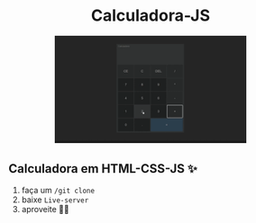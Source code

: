 <div align='center'>
    <h1>Calculadora-JS</h1>
      <img src='src/assets/to_readme/calculator.gif' title='Demo da calculadora' width='340px'>
</div>

## Calculadora em HTML-CSS-JS ✨

1. faça um `/git clone`
2. baixe `Live-server`
3. aproveite 👨‍💻

